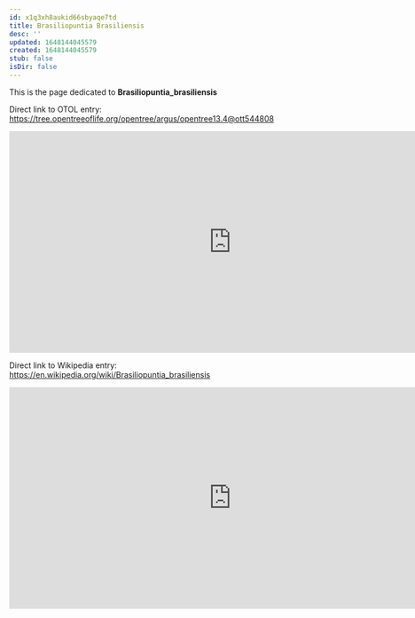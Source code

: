 ```yaml
---
id: x1q3xh8aukid66sbyaqe7td
title: Brasiliopuntia Brasiliensis
desc: ''
updated: 1648144045579
created: 1648144045579
stub: false
isDir: false
---
```

This is the page dedicated to **Brasiliopuntia_brasiliensis**


Direct link to OTOL entry: https://tree.opentreeoflife.org/opentree/argus/opentree13.4@ott544808



<html>
    <body>
    <iframe src="https://tree.opentreeoflife.org/opentree/argus/opentree13.4@ott544808"
    width="800" height="400" frameborder="0" allowfullscreen> </iframe>
    </body>
</html>
    


Direct link to Wikipedia entry: https://en.wikipedia.org/wiki/Brasiliopuntia_brasiliensis



<html>
    <body>
    <iframe src="https://en.wikipedia.org/wiki/Brasiliopuntia_brasiliensis"
    width="800" height="400" frameborder="0" allowfullscreen> </iframe>
    </body>
</html>
    
